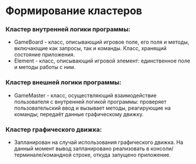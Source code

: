 # Формирование кластеров

### Кластер внутренней логики программы:

- GameBoard - класс, описывающий игровое поле, его поля и методы, включающие как запросы, так и команды. Класс, хранящий состояние приложения.
- Element - класс, описывающий игровой элемент: единственное поле и методы работы с ним. 

### Кластер внешней логики программы:

- GameMaster - класс, осуществляющий взаимодействие пользователя с внутренней логикой программы: проверяет пользовательский ввод и вызывает методы, реагирующие на команды; передаёт данные графическому движку.

### Кластер графического движка:

- Запланирован на случай использования графического движка. На данный момент вывод запланировано реализовать в консоли/терминале/командной строке, откуда запущено приложение.